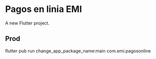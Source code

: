 # Pagos en linia EMI

A new Flutter project.

## Prod

flutter pub run change_app_package_name:main com.emi.pagosonline
